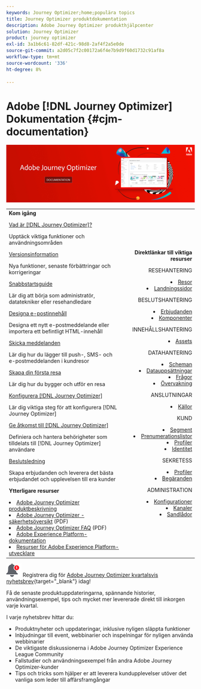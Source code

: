 ```yaml
---
keywords: Journey Optimizer;home;populära topics
title: Journey Optimizer produktdokumentation
description: Adobe Journey Optimizer produkthjälpcenter
solution: Journey Optimizer
product: journey optimizer
exl-id: 3a1b6c61-82df-421c-98d8-2af4f2a5e0de
source-git-commit: a2d05c7f2c00172a6f4e7b9d9f60d1732c91af8a
workflow-type: tm+mt
source-wordcount: '336'
ht-degree: 8%

---
```


# Adobe [!DNL Journey Optimizer] Dokumentation {#cjm-documentation}

![](using/assets/do-not-localize/banner-cjm.jpg)

<table style="table-layout:fixed">
<tr style="border: 0;">
  <td>
    <div><strong>Kom igång</strong>
    </div>
    <p>
    <em></em>
    <p>
    <div>
      <a href="using/start/get-started.md">Vad är [!DNL Journey Optimizer]?</a>
    </div>
    <p>Upptäck viktiga funktioner och användningsområden
    <p>
    <div>
      <a href="using/rn/release-notes.md">Versionsinformation</a>
    </div>
    <p>Nya funktioner, senaste förbättringar och korrigeringar
   <p>
    <div>
      <a href="using/start/quick-start.md">Snabbstartsguide</a>
    </div>
    <p>
    Lär dig att börja som administratör, datatekniker eller resehandledare
    <p>
    <p>
    <div>
      <a href="using/design/design-emails.md">Designa e-postinnehåll</a>
    </div>
    <p>
    Designa ett nytt e-postmeddelande eller importera ett befintligt HTML-innehåll
    <p>
    <div>
      <a href="using/messages/get-started-content.md">Skicka meddelanden</a>
    </div>
    <p>Lär dig hur du lägger till push-, SMS- och e-postmeddelanden i kundresor
    <p>
    <div>
    <a href="using/building-journeys/journeys-uc.md">Skapa din första resa</a>
    </div>
    <p>Lär dig hur du bygger och utför en resa
    <p>
    <div>
    <a href="using/configuration/get-started-configuration.md">Konfigurera [!DNL Journey Optimizer]</a>
    </div>
    <p>Lär dig viktiga steg för att konfigurera [!DNL Journey Optimizer]
    <p>
    <div>
    <a href="using/administration/permissions-overview.md">Ge åtkomst till [!DNL Journey Optimizer]</a>
    </div>
    <p>Definiera och hantera behörigheter som tilldelats till [!DNL Journey Optimizer] användare
    <p>
    <div>
    <a href="using/offers/get-started/starting-offer-decisioning.md">Beslutsledning</a>
    </div>
    <p>Skapa erbjudanden och leverera det bästa erbjudandet och upplevelsen till era kunder
    <p>
    <p>
    <div><strong>Ytterligare resurser</strong>
    </div>
    <p>
    <p>
    <div>
    <li>
      <a href="https://helpx.adobe.com/legal/product-descriptions/adobe-journey-optimizer.html" target="_blank">Adobe Journey Optimizer produktbeskrivning</a>
    </li>
    </div>
    <div>
    <li>
      <a href="https://www.adobe.com/content/dam/cc/en/security/pdfs/AJO_SecurityOverview.pdf" target="_blank">Adobe Journey Optimizer - säkerhetsöversikt</a> (PDF)
    </li>
    </div>
    <div>
    <li>
      <a href="https://experienceleague.adobe.com/docs/journey-optimizer/assets/AJO-FAQ.pdf" target="_blank">Adobe Journey Optimizer FAQ</a> (PDF)
    </li>
    </div>
    <div>
    <li>
      <a href="https://experienceleague.adobe.com/docs/experience-platform/landing/home.html" target="_blank">Adobe Experience Platform-dokumentation</a>
    </li>
    </div>
    <div>
      <li>
      <a href="https://www.adobe.com/se/experience-platform/documentation-and-developer-resources.html" target="_blank">Resurser för Adobe Experience Platform-utvecklare</a>
    </li>
    </div>
  </td>
   <td align="right">
   <div><strong>Direktlänkar till viktiga resurser</strong>
    </div>
    <p>
    <em></em>
    <p>
    <p>RESEHANTERING</p>
    <li>
      <a href="using/building-journeys/journey-gs.md">Resor</a>
    </li>
    <li>
      <a href="using/landing-pages/get-started-lp.md">Landningssidor</a>
    </li>
    <p>
    <p>BESLUTSHANTERING</p>
    <li>
      <a href="using/offers/get-started/starting-offer-decisioning.md">Erbjudanden</a>
    </li>
     <li>
      <a href="using/offers/offer-library/key-steps.md">Komponenter</a>
    </li>
    <p>
    <p>INNEHÅLLSHANTERING</p>
    <li>
      <a href="using/design/assets-essentials.md">Assets</a>
    </li>
    <p>
    <p>DATAHANTERING</p>
    <li>
      <a href="using/data/get-started-schemas.md">Scheman</a>
    </li>
     <li>
      <a href="using/data/get-started-datasets.md">Datauppsättningar</a>
    </li>
        <li>
      <a href="using/data/get-started-queries.md">Frågor</a>
    </li>
     <li>
      <a href="https://experienceleague.adobe.com/docs/experience-platform/ingestion/quality/monitor-data-ingestion.html" target="_blank">Övervakning</a>
    </li>
    <p>
    <p>ANSLUTNINGAR</p>
    <li>
      <a href="using/start/get-started-sources.md">Källor</a>
    </li>
    <p>
    <p>KUND</p>
    <li>
      <a href="using/segment/about-segments.md">Segment</a>
    </li>
    </li>
    <li>
      <a href="using/landing-pages/subscription-list.md">Prenumerationslistor</a>
    </li>     
    <li>
      <a href="using/segment/get-started-profiles.md">Profiler</a>
    </li>
    <li>
      <a href="using/segment/get-started-identity.md">Identitet</a>
    </li>
    <p>
    <p>SEKRETESS</p>
    <li>
      <a href="https://experienceleague.adobe.com/docs/experience-platform/privacy/home.html" target="_blank">Profiler</a>
    </li>
    <li>
      <a href="https://experienceleague.adobe.com/docs/experience-platform/privacy/ui/user-guide.html"target="_blank">Begäranden</a>
    </li>
    <p>
    <p>ADMINISTRATION</p>
    <li>
      <a href="using/configuration/about-data-sources-events-actions.md">Konfigurationer</a>
    </li>
    <li>
      <a href="using/configuration/get-started-configuration.md">Kanaler</a>
    </li>
     <li>
      <a href="using/administration/sandboxes.md">Sandlådor</a>
    </li>
  </td>
</tr>
</table>


![Nyhetsbrev](using/assets/do-not-localize/nl-icon.png) Registrera dig för [Adobe Journey Optimizer kvartalsvis nyhetsbrev](https://www.adobe.com/subscription/Adobe_Journey_Optimizer_NL.html){target=&quot;_blank&quot;} idag!

Få de senaste produktuppdateringarna, spännande historier, användningsexempel, tips och mycket mer levererade direkt till inkorgen varje kvartal.

I varje nyhetsbrev hittar du:
* Produktnyheter och uppdateringar, inklusive nyligen släppta funktioner
* Inbjudningar till event, webbinarier och inspelningar för nyligen använda webbinarier
* De viktigaste diskussionerna i Adobe Journey Optimizer Experience League Community
* Fallstudier och användningsexempel från andra Adobe Journey Optimizer-kunder
* Tips och tricks som hjälper er att leverera kundupplevelser utöver det vanliga som leder till affärsframgångar